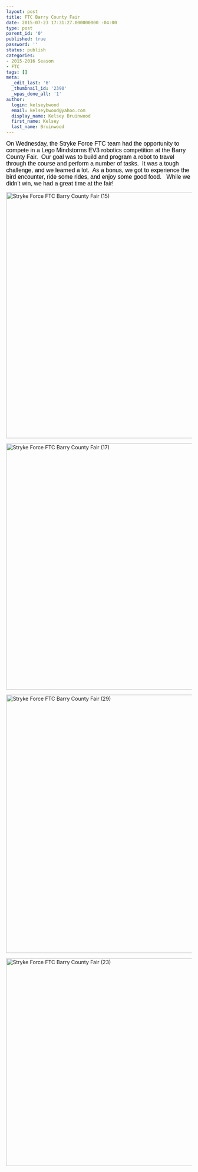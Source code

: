 ```yaml
---
layout: post
title: FTC Barry County Fair
date: 2015-07-23 17:31:27.000000000 -04:00
type: post
parent_id: '0'
published: true
password: ''
status: publish
categories:
- 2015-2016 Season
- FTC
tags: []
meta:
  _edit_last: '6'
  _thumbnail_id: '2390'
  _wpas_done_all: '1'
author:
  login: kelseybwood
  email: kelseybwood@yahoo.com
  display_name: Kelsey Bruinwood
  first_name: Kelsey
  last_name: Bruinwood
---
```

<p><span style="color: #000000; font-family: sans-serif; font-size: medium; line-height: normal; widows: auto;">On Wednesday, the Stryke Force FTC team had the opportunity to compete in a Lego Mindstorms EV3 robotics competition at the Barry County Fair.  Our goal was to build and program a robot to travel through the course and perform a number of tasks.  It was a tough challenge, and we learned a lot.  As a bonus, we got to experience the bird encounter, ride some rides, and enjoy some good food.   While we didn’t win, we had a great time at the fair!</span></p>
<p><a href="http://strykeforce.org/wp-content/uploads/2015/07/Stryke-Force-FTC-Barry-County-Fair-15.jpg"><img class="aligncenter size-large wp-image-2391" src="{{ site.baseurl }}/assets/images/Stryke-Force-FTC-Barry-County-Fair-15-1024x683.jpg" alt="Stryke Force FTC Barry County Fair (15)" width="1000" height="667" /></a></p>
<p><a href="http://strykeforce.org/wp-content/uploads/2015/07/Stryke-Force-FTC-Barry-County-Fair-17.jpg"><img class="aligncenter size-large wp-image-2392" src="{{ site.baseurl }}/assets/images/Stryke-Force-FTC-Barry-County-Fair-17-1024x683.jpg" alt="Stryke Force FTC Barry County Fair (17)" width="1000" height="667" /></a></p>
<p><a href="http://strykeforce.org/wp-content/uploads/2015/07/Stryke-Force-FTC-Barry-County-Fair-29.jpg"><img class="aligncenter size-large wp-image-2389" src="{{ site.baseurl }}/assets/images/Stryke-Force-FTC-Barry-County-Fair-29-1024x717.jpg" alt="Stryke Force FTC Barry County Fair (29)" width="1000" height="700" /></a></p>
<p><a href="http://strykeforce.org/wp-content/uploads/2015/07/Stryke-Force-FTC-Barry-County-Fair-23.jpg"><img class="aligncenter size-large wp-image-2393" src="{{ site.baseurl }}/assets/images/Stryke-Force-FTC-Barry-County-Fair-23-1024x576.jpg" alt="Stryke Force FTC Barry County Fair (23)" width="1000" height="563" /></a></p>
